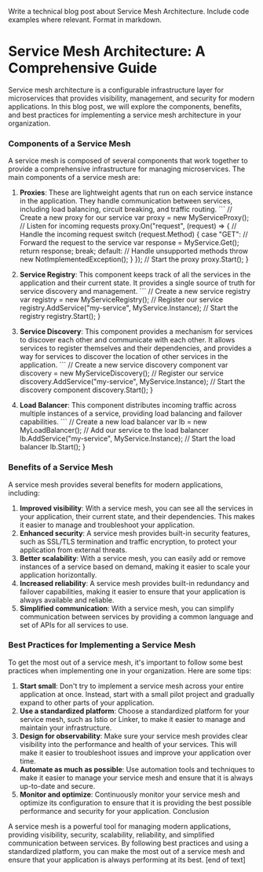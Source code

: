  Write a technical blog post about Service Mesh Architecture. Include code examples where relevant. Format in markdown.
# Service Mesh Architecture: A Comprehensive Guide

Service mesh architecture is a configurable infrastructure layer for microservices that provides visibility, management, and security for modern applications. In this blog post, we will explore the components, benefits, and best practices for implementing a service mesh architecture in your organization.
### Components of a Service Mesh

A service mesh is composed of several components that work together to provide a comprehensive infrastructure for managing microservices. The main components of a service mesh are:

1. **Proxies**: These are lightweight agents that run on each service instance in the application. They handle communication between services, including load balancing, circuit breaking, and traffic routing.
					```
					// Create a new proxy for our service
					var proxy = new MyServiceProxy();
					// Listen for incoming requests
					proxy.On("request", (request) => {
						// Handle the incoming request
						switch (request.Method) {
							case "GET":
								// Forward the request to the service
								var response = MyService.Get();
								return response;
							break;
						default:
							// Handle unsupported methods
							throw new NotImplementedException();
						}
					});
					// Start the proxy
					proxy.Start();
				}

2. **Service Registry**: This component keeps track of all the services in the application and their current state. It provides a single source of truth for service discovery and management.
					```
					// Create a new service registry
					var registry = new MyServiceRegistry();
					// Register our service
					registry.AddService("my-service", MyService.Instance);
					// Start the registry
					registry.Start();
				}

3. **Service Discovery**: This component provides a mechanism for services to discover each other and communicate with each other. It allows services to register themselves and their dependencies, and provides a way for services to discover the location of other services in the application.
					```
					// Create a new service discovery component
					var discovery = new MyServiceDiscovery();
					// Register our service
					discovery.AddService("my-service", MyService.Instance);
					// Start the discovery component
					discovery.Start();
				}

4. **Load Balancer**: This component distributes incoming traffic across multiple instances of a service, providing load balancing and failover capabilities.
					```
					// Create a new load balancer
					var lb = new MyLoadBalancer();
					// Add our service to the load balancer
					lb.AddService("my-service", MyService.Instance);
					// Start the load balancer
					lb.Start();
				}

### Benefits of a Service Mesh

A service mesh provides several benefits for modern applications, including:

1. **Improved visibility**: With a service mesh, you can see all the services in your application, their current state, and their dependencies. This makes it easier to manage and troubleshoot your application.
2. **Enhanced security**: A service mesh provides built-in security features, such as SSL/TLS termination and traffic encryption, to protect your application from external threats.
3. **Better scalability**: With a service mesh, you can easily add or remove instances of a service based on demand, making it easier to scale your application horizontally.
4. **Increased reliability**: A service mesh provides built-in redundancy and failover capabilities, making it easier to ensure that your application is always available and reliable.
5. **Simplified communication**: With a service mesh, you can simplify communication between services by providing a common language and set of APIs for all services to use.
### Best Practices for Implementing a Service Mesh

To get the most out of a service mesh, it's important to follow some best practices when implementing one in your organization. Here are some tips:

1. **Start small**: Don't try to implement a service mesh across your entire application at once. Instead, start with a small pilot project and gradually expand to other parts of your application.
2. **Use a standardized platform**: Choose a standardized platform for your service mesh, such as Istio or Linker, to make it easier to manage and maintain your infrastructure.
3. **Design for observability**: Make sure your service mesh provides clear visibility into the performance and health of your services. This will make it easier to troubleshoot issues and improve your application over time.
4. **Automate as much as possible**: Use automation tools and techniques to make it easier to manage your service mesh and ensure that it is always up-to-date and secure.
5. **Monitor and optimize**: Continuously monitor your service mesh and optimize its configuration to ensure that it is providing the best possible performance and security for your application.
Conclusion

A service mesh is a powerful tool for managing modern applications, providing visibility, security, scalability, reliability, and simplified communication between services. By following best practices and using a standardized platform, you can make the most out of a service mesh and ensure that your application is always performing at its best. [end of text]



